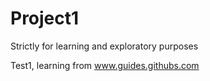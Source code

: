 # Project1
Strictly for learning and exploratory purposes

Test1, learning from www.guides.githubs.com

